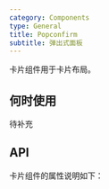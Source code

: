 ```yaml
---
category: Components
type: General
title: Popconfirm
subtitle: 弹出式面板
---
```


卡片组件用于卡片布局。

## 何时使用

待补充

## API

卡片组件的属性说明如下：
